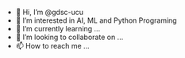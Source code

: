 - 👋 Hi, I’m @gdsc-ucu
- 👀 I’m interested in AI, ML and Python Programing
- 🌱 I’m currently learning ...
- 💞️ I’m looking to collaborate on ...
- 📫 How to reach me ...

<!---
gdsc-ucu/gdsc-ucu is a ✨ special ✨ repository because its `README.md` (this file) appears on your GitHub profile.
You can click the Preview link to take a look at your changes.
--->
